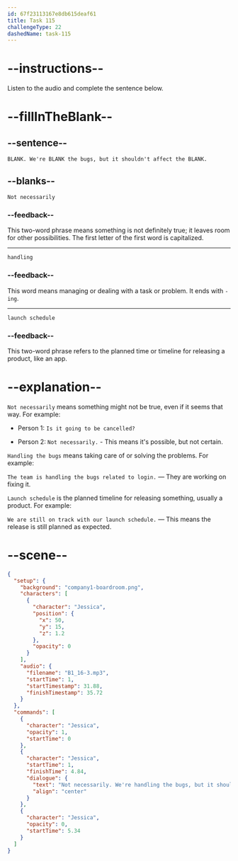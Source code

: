 ```yaml
---
id: 67f23113167e8db615deaf61
title: Task 115
challengeType: 22
dashedName: task-115
---
```


<!-- (Audio) Jessica: Not necessarily. We're handling the bugs, but it shouldn't affect the launch schedule. -->

# --instructions--

Listen to the audio and complete the sentence below.

# --fillInTheBlank--

## --sentence--

`BLANK. We're BLANK the bugs, but it shouldn't affect the BLANK.`

## --blanks--

`Not necessarily`

### --feedback--

This two-word phrase means something is not definitely true; it leaves room for other possibilities. The first letter of the first word is capitalized.

---

`handling`

### --feedback--

This word means managing or dealing with a task or problem. It ends with `-ing`.

---

`launch schedule`

### --feedback--

This two-word phrase refers to the planned time or timeline for releasing a product, like an app.

# --explanation--

`Not necessarily` means something might not be true, even if it seems that way. For example:

- Person 1: `Is it going to be cancelled?`

- Person 2: `Not necessarily.` - This means it's possible, but not certain.

`Handling the bugs` means taking care of or solving the problems. For example:

`The team is handling the bugs related to login.` — They are working on fixing it.

`Launch schedule` is the planned timeline for releasing something, usually a product. For example:

`We are still on track with our launch schedule.` — This means the release is still planned as expected.

# --scene--

```json
{
  "setup": {
    "background": "company1-boardroom.png",
    "characters": [
      {
        "character": "Jessica",
        "position": {
          "x": 50,
          "y": 15,
          "z": 1.2
        },
        "opacity": 0
      }
    ],
    "audio": {
      "filename": "B1_16-3.mp3",
      "startTime": 1,
      "startTimestamp": 31.88,
      "finishTimestamp": 35.72
    }
  },
  "commands": [
    {
      "character": "Jessica",
      "opacity": 1,
      "startTime": 0
    },
    {
      "character": "Jessica",
      "startTime": 1,
      "finishTime": 4.84,
      "dialogue": {
        "text": "Not necessarily. We're handling the bugs, but it shouldn't affect the launch schedule.",
        "align": "center"
      }
    },
    {
      "character": "Jessica",
      "opacity": 0,
      "startTime": 5.34
    }
  ]
}
```
